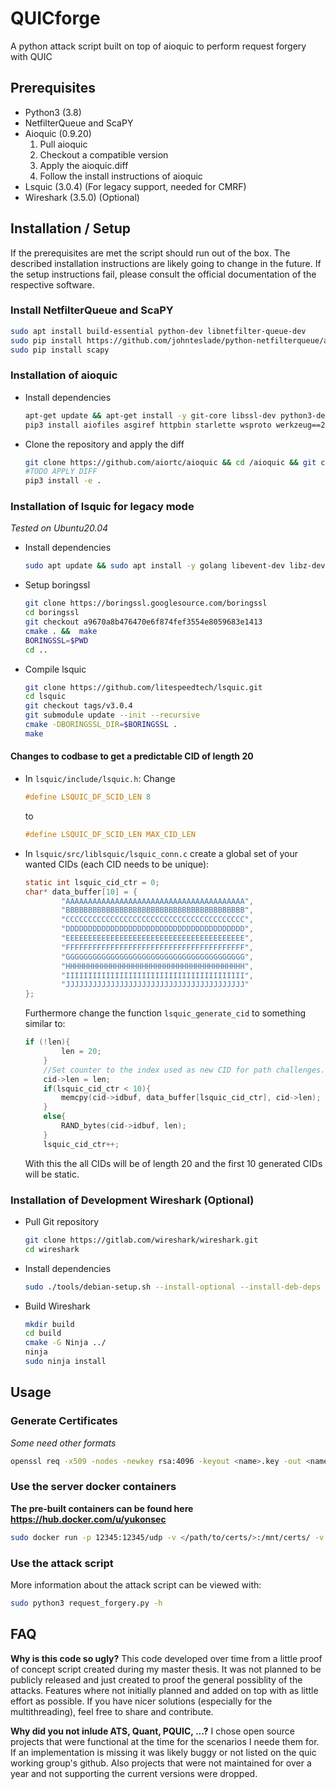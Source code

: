 # QUICforge

A python attack script built on top of aioquic to perform request forgery with QUIC

## Prerequisites

- Python3 (3.8)
- NetfilterQueue and ScaPY
- Aioquic (0.9.20)
	1. Pull aioquic 
	2. Checkout a compatible version
	3. Apply the aioquic.diff
	4. Follow the install instructions of aioquic
- Lsquic (3.0.4) (For legacy support, needed for CMRF)
- Wireshark (3.5.0) (Optional)

## Installation / Setup

If the prerequisites are met the script should run out of the box. The described installation instructions are likely going to change in the future. If the setup instructions fail, please consult the official documentation of the respective software.

### Install NetfilterQueue and ScaPY

```bash
sudo apt install build-essential python-dev libnetfilter-queue-dev
sudo pip install https://github.com/johnteslade/python-netfilterqueue/archive/refs/heads/update-cython-code.zip
sudo pip install scapy 
```

### Installation of aioquic

- Install dependencies
	```bash
	apt-get update && apt-get install -y git-core libssl-dev python3-dev python3-pip
	pip3 install aiofiles asgiref httpbin starlette wsproto werkzeug==2.0.3
	```
- Clone the repository and apply the diff
	```bash
	git clone https://github.com/aiortc/aioquic && cd /aioquic && git checkout tags/0.9.20
	#TODO APPLY DIFF
	pip3 install -e .
	```


### Installation of lsquic for legacy mode

*Tested on Ubuntu20.04*
- Install dependencies
	```bash
	sudo apt update && sudo apt install -y golang libevent-dev libz-dev git cmake binutils
	```
- Setup boringssl
	```bash
	git clone https://boringssl.googlesource.com/boringssl
	cd boringssl
	git checkout a9670a8b476470e6f874fef3554e8059683e1413
	cmake . &&  make
	BORINGSSL=$PWD
	cd ..
	```
- Compile lsquic
	```bash
	git clone https://github.com/litespeedtech/lsquic.git
	cd lsquic
	git checkout tags/v3.0.4
	git submodule update --init --recursive
	cmake -DBORINGSSL_DIR=$BORINGSSL .
	make
	```
#### Changes to codbase to get a predictable CID of length 20

- In `lsquic/include/lsquic.h`:
	Change 
	```C
	#define LSQUIC_DF_SCID_LEN 8
	```
	to
	```C
	#define LSQUIC_DF_SCID_LEN MAX_CID_LEN
	```
- In `lsquic/src/liblsquic/lsquic_conn.c` create a global set of your wanted CIDs (each CID needs to be unique):
	```C
	static int lsquic_cid_ctr = 0;
	char* data_buffer[10] = {
    		"AAAAAAAAAAAAAAAAAAAAAAAAAAAAAAAAAAAAAAAA",
    		"BBBBBBBBBBBBBBBBBBBBBBBBBBBBBBBBBBBBBBBB",
    		"CCCCCCCCCCCCCCCCCCCCCCCCCCCCCCCCCCCCCCCC",
    		"DDDDDDDDDDDDDDDDDDDDDDDDDDDDDDDDDDDDDDDD",
    		"EEEEEEEEEEEEEEEEEEEEEEEEEEEEEEEEEEEEEEEE",
    		"FFFFFFFFFFFFFFFFFFFFFFFFFFFFFFFFFFFFFFFF",
    		"GGGGGGGGGGGGGGGGGGGGGGGGGGGGGGGGGGGGGGGG",
    		"HHHHHHHHHHHHHHHHHHHHHHHHHHHHHHHHHHHHHHHH",
    		"IIIIIIIIIIIIIIIIIIIIIIIIIIIIIIIIIIIIIIII",
    		"JJJJJJJJJJJJJJJJJJJJJJJJJJJJJJJJJJJJJJJJ"
	};
	```
	Furthermore change the function `lsquic_generate_cid` to something similar to:
	```C
	if (!len){
    		len = 20;
    	}
    	//Set counter to the index used as new CID for path challenges.
    	cid->len = len;
    	if(lsquic_cid_ctr < 10){       
    		memcpy(cid->idbuf, data_buffer[lsquic_cid_ctr], cid->len);
    	}
    	else{
    		RAND_bytes(cid->idbuf, len);
    	}
    	lsquic_cid_ctr++;
	```
	With this the all CIDs will be of length 20 and the first 10 generated CIDs will be static.


### Installation of Development Wireshark (Optional)

- Pull Git repository
	```bash
	git clone https://gitlab.com/wireshark/wireshark.git
	cd wireshark
	```
- Install dependencies
	```bash
	sudo ./tools/debian-setup.sh --install-optional --install-deb-deps
	```
- Build Wireshark
	```bash
	mkdir build
	cd build
	cmake -G Ninja ../
	ninja
	sudo ninja install
	```


## Usage

### Generate Certificates
*Some need other formats*
```bash
openssl req -x509 -nodes -newkey rsa:4096 -keyout <name>.key -out <name>.pem -days 365
```

### Use the server docker containers
**The pre-built containers can be found here https://hub.docker.com/u/yukonsec**
```bash
sudo docker run -p 12345:12345/udp -v </path/to/certs/>:/mnt/certs/ -v </tls/keys/output/>:/mnt/keys -it --rm <containername>
```


### Use the attack script
More information about the attack script can be viewed with:

```bash
sudo python3 request_forgery.py -h
```

## FAQ
**Why is this code so ugly?**
This code developed over time from a little proof of concept script created during my master thesis. It was not planned to be publicly released and just created to proof the general possiblity of the attacks. Features where not initially planned and added on top with as little effort as possible. If you have nicer solutions (especially for the multithreading), feel free to share and contribute.

**Why did you not inlude ATS, Quant, PQUIC, ...?**
I chose open source projects that were functional at the time for the scenarios I neede them for. If an implementation is missing it was likely buggy or not listed on the quic working group's github. Also projects that were not maintained for over a year and not supporting the current versions were dropped. 

